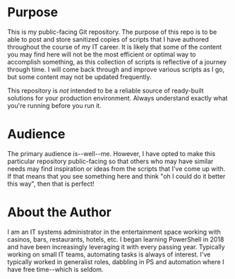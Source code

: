# Purpose
This is my public-facing Git repository. The purpose of this repo is to be able to post and store sanitized copies of scripts that I have authored throughout the course of my IT career. It is likely that some of the content you may find here will not be the most efficient or optimal way to accomplish something, as this collection of scripts is reflective of a journey through time. I will come back through and improve various scripts as I go, but some content may not be updated frequently. 

This repository is *not* intended to be a reliable source of ready-built solutions for your production environment. Always understand exactly what you're running before you run it.

# Audience
The primary audience is--well--me. However, I have opted to make this particular repository public-facing so that others who may have similar needs may find inspiration or ideas from the scripts that I've come up with. If that means that you see something here and think "oh I could do it better this way", then that is perfect!

# About the Author
I am an IT systems administrator in the entertainment space working with casinos, bars, restaurants, hotels, etc. I began learning PowerShell in 2018 and have been increasingly leveraging it with every passing year. Typically working on small IT teams, automating tasks is always of interest. I've typically worked in generalist roles, dabbling in PS and automation where I have free time--which is seldom.
